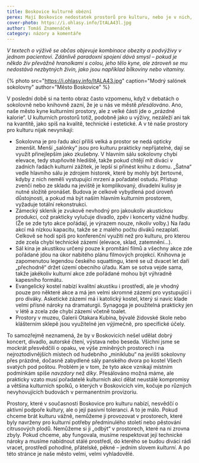 ```yaml
---
title: Boskovice kulturně obézní
perex: Mají Boskovice nedostatek prostorů pro kulturu, nebo je v nich, jak v poslední době několikrát zaznělo, „přesálováno“?
cover-photo: https://i.ohlasy.info/ItALA43l.jpg
author: Tomáš Znamenáček
category: názory a komentáře
---
```


*V textech o výživě se občas objevuje kombinace obezity a podvýživy v jednom pacientovi. Zdánlivě paradoxní spojení dává smysl – pokud je někdo živ převážně hranolkami s colou, jeho tělo kyne, ale zároveň se mu nedostává nezbytných živin, jako jsou například bílkoviny nebo vitamíny.*

{% photo src="https://i.ohlasy.info/ItALA43.jpg" caption="Modrý salónek sokolovny" author="Město Boskovice" %}

V poslední době si na tento obraz často vzpomenu, když v debatách o sokolovně nebo knihovně zazní, že je u nás ve městě *přesálováno*. Ano, naše město kyne kulturními prostory, ale z velké části jde o „prázdné kalorie“. U kulturních prostorů totiž, podobně jako u výživy, nezáleží ani tak na kvantitě, jako spíš na kvalitě, technické i estetické. A v té naše prostory pro kulturu nijak nevynikají:

* Sokolovna je pro řadu akcí příliš velká a prostor se nedá opticky zmenšit. Menší „salónky“ jsou pro kulturu prakticky nepřijatelné, dají se využít přinejlepším jako zkušebny. V hlavním sálu sokolovny chybí elevace, tedy stupňovité hlediště, takže pokud chtějí mít diváci v zadních řadách kulturní zážitek, je lepší si přinést knihu z domu. „Šatna“ vedle hlavního sálu je zdrojem historek, které by mohly být žertovné, kdyby z nich neměli vystupující mrzení a pořadatel ostudu. Přístup zvenčí nebo ze skladu na jeviště je komplikovaný, divadelní kulisy je nutné složitě pronášet. Budova je celkově vybydlená pod úroveň důstojnosti, a pokud má být naším hlavním kulturním prostorem, vyžaduje totální rekonstrukci.
* Zámecký skleník je zvukově nevhodný pro jakoukoliv akustickou produkci, což prakticky vylučuje divadlo, zpěv i koncerty vážné hudby. (Že se zde tyto akce pořádají, je výrazem nouze, nikoliv volby.) Na řadu akcí má nízkou kapacitu, takže se z malého počtu diváků nezaplatí. Celkově se hodí spíš pro konferenční využití než pro kulturu, pro kterou zde zcela chybí technické zázemí (elevace, sklad, zatemnění…).
* Sál kina je akustikou určený pouze k promítání filmů a všechny akce zde pořádané jdou na úkor nabitého plánu filmových projekcí. Knihovna je zapomenutou legendou českého squattingu, které se už dvacet let daří „přechodně“ držet území obecního úřadu. Kam se sotva vejde sama, takže jakékoliv kulturní akce zde pořádané mohou být výhradně kapesního formátu.
* Evangelický kostel nabízí kvalitní akustiku i prostředí, ale je vhodný pouze pro některé akce a má jen velmi skromné zázemí pro vystupující i pro diváky. Asketické zázemí má i katolický kostel, který si navíc klade velmi přísné nároky na dramaturgii. Synagoga je použitelná prakticky jen v létě a zcela zde chybí zázemí včetně toalet.
* Prostory v muzeu, Galerii Otakara Kubína, bývalé židovské škole nebo klášterním sklepě jsou využitelné jen výjimečně, pro specifické účely.

To samozřejmě neznamená, že by v Boskovicích nešel udělat dobrý koncert, divadlo, autorské čtení, výstava nebo beseda. Všichni jsme se mockrát přesvědčili o opaku, ve výše zmíněných prostorech i na nejroztodivnějších místech od hudebního „miniklubu“ na jevišti sokolovny přes prázdné, dočasně zabydlené sály panského dvora po kostel Všech svatých pod poštou. Problém je v tom, že tyto akce vznikají místním podmínkám spíše *navzdory* než *díky*. Přesálováno možná máme, ale prakticky vzato musí pořadatelé kulturních akcí dělat neustálé kompromisy a většina kulturních spolků, o kterých v Boskovicích vím, kočuje po různých nevyhovujících budovách v permanentním provizoriu.

Prostory, které v současnosti Boskovice pro kulturu nabízí, nesvědčí o aktivní podpoře kultury, ale o její pasivní toleranci. A to je málo. Pokud chceme brát kulturu vážně, nemůžeme ji provozovat v prostorech, které byly navrženy pro kulturní potřeby předminulého století nebo pěstování citrusových plodů. Nemůžeme si ji „odbýt“ v prostorech, které na ni zrovna zbyly. Pokud chceme, aby fungovala, musíme respektovat její technické nároky a musíme nabídnout stálé prostředí, do kterého se budou diváci rádi vracet, prostředí pohodlné, přátelské, pěkné – jedním slovem *kulturní*. A po této stránce je naše město velmi, velmi vyhladovělé.
